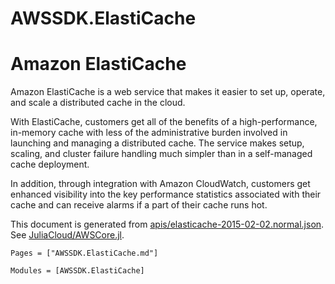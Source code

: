 # AWSSDK.ElastiCache

# Amazon ElastiCache

Amazon ElastiCache is a web service that makes it easier to set up, operate, and scale a distributed cache in the cloud.

With ElastiCache, customers get all of the benefits of a high-performance, in-memory cache with less of the administrative burden involved in launching and managing a distributed cache. The service makes setup, scaling, and cluster failure handling much simpler than in a self-managed cache deployment.

In addition, through integration with Amazon CloudWatch, customers get enhanced visibility into the key performance statistics associated with their cache and can receive alarms if a part of their cache runs hot.

This document is generated from
[apis/elasticache-2015-02-02.normal.json](https://github.com/aws/aws-sdk-js/blob/master/apis/elasticache-2015-02-02.normal.json).
See [JuliaCloud/AWSCore.jl](https://github.com/JuliaCloud/AWSCore.jl).

```@index
Pages = ["AWSSDK.ElastiCache.md"]
```

```@autodocs
Modules = [AWSSDK.ElastiCache]
```
